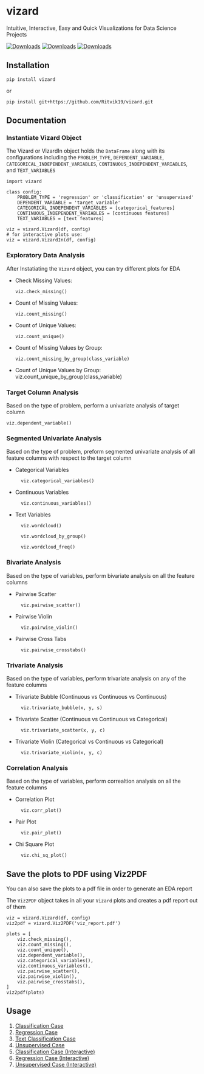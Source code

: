 # vizard

Intuitive, Interactive, Easy and Quick Visualizations for Data Science Projects

[![Downloads](https://pepy.tech/badge/vizard)](https://pepy.tech/project/vizard)
[![Downloads](https://pepy.tech/badge/vizard/month)](https://pepy.tech/project/vizard)
[![Downloads](https://pepy.tech/badge/vizard/week)](https://pepy.tech/project/vizard)

## Installation

    pip install vizard

or

    pip install git+https://github.com/Ritvik19/vizard.git

## Documentation

### Instantiate Vizard Object

The Vizard or VizardIn object holds the `DataFrame` along with its configurations including the `PROBLEM_TYPE`, `DEPENDENT_VARIABLE`, `CATEGORICAL_INDEPENDENT_VARIABLES`, `CONTINUOUS_INDEPENDENT_VARIABLES`, and `TEXT_VARIABLES`

    import vizard

    class config:
        PROBLEM_TYPE = 'regression' or 'classification' or 'unsupervised'
        DEPENDENT_VARIABLE = 'target_variable'
        CATEGORICAL_INDEPENDENT_VARIABLES = [categorical_features]
        CONTINUOUS_INDEPENDENT_VARIABLES = [continuous features]
        TEXT_VARIABLES = [text features]

    viz = vizard.Vizard(df, config)
    # for interactive plots use:
    viz = vizard.VizardIn(df, config)

### Exploratory Data Analysis

After Instatiating the `Vizard` object, you can try different plots for EDA

- Check Missing Values:

      viz.check_missing()

- Count of Missing Values:

      viz.count_missing()

- Count of Unique Values:

      viz.count_unique()

- Count of Missing Values by Group:

      viz.count_missing_by_group(class_variable)

- Count of Unique Values by Group:
  viz.count_unique_by_group(class_variable)

### Target Column Analysis

Based on the type of problem, perform a univariate analysis of target column

    viz.dependent_variable()

### Segmented Univariate Analysis

Based on the type of problem, preform segmented univariate analysis of all feature columns with respect to the target column

- Categorical Variables

        viz.categorical_variables()

- Continuous Variables

        viz.continuous_variables()

- Text Variables

        viz.wordcloud()

        viz.wordcloud_by_group()

        viz.wordcloud_freq()

### Bivariate Analysis

Based on the type of variables, perform bivariate analysis on all the feature columns

- Pairwise Scatter

        viz.pairwise_scatter()

- Pairwise Violin

        viz.pairwise_violin()

- Pairwise Cross Tabs

        viz.pairwise_crosstabs()

### Trivariate Analysis

Based on the type of variables, perform trivariate analysis on any of the feature columns

- Trivariate Bubble (Continuous vs Continuous vs Continuous)

        viz.trivariate_bubble(x, y, s)

- Trivariate Scatter (Continuous vs Continuous vs Categorical)

        viz.trivariate_scatter(x, y, c)

- Trivariate Violin (Categorical vs Continuous vs Categorical)

        viz.trivariate_violin(x, y, c)

### Correlation Analysis

Based on the type of variables, perform correaltion analysis on all the feature columns

- Correlation Plot

        viz.corr_plot()

- Pair Plot

        viz.pair_plot()

- Chi Square Plot

        viz.chi_sq_plot()

## Save the plots to PDF using Viz2PDF

You can also save the plots to a pdf file in order to generate an EDA report

The `Viz2PDF` object takes in all your `Vizard` plots and creates a pdf report out of them

```
viz = vizard.Vizard(df, config)
viz2pdf = vizard.Viz2PDF('viz_report.pdf')

plots = [
    viz.check_missing(),
    viz.count_missing(),
    viz.count_unique(),
    viz.dependent_variable(),
    viz.categorical_variables(),
    viz.continuous_variables(),
    viz.pairwise_scatter(),
    viz.pairwise_violin(),
    viz.pairwise_crosstabs(),
]
viz2pdf(plots)
```

## Usage

1. [Classification Case](https://nbviewer.jupyter.org/github/Ritvik19/vizard-doc/blob/main/usage/Classification%20Case.ipynb)
2. [Regression Case](https://nbviewer.jupyter.org/github/Ritvik19/vizard-doc/blob/main/usage/Regression%20Case.ipynb)
3. [Text Classification Case](https://nbviewer.jupyter.org/github/Ritvik19/vizard-doc/blob/main/usage/Text%20Classification%20Case.ipynb)
4. [Unsupervised Case](https://nbviewer.jupyter.org/github/Ritvik19/vizard-doc/blob/main/usage/Unsupervised%20Case.ipynb)
5. [Classification Case (Interactive)](https://nbviewer.jupyter.org/github/Ritvik19/vizard-doc/blob/main/usage/Classification%20Interactive%20Case.ipynb)
6. [Regression Case (Interactive)](https://nbviewer.jupyter.org/github/Ritvik19/vizard-doc/blob/main/usage/Regression%20Interactive%20Case.ipynb)
7. [Unsupervised Case (Interactive)](https://nbviewer.jupyter.org/github/Ritvik19/vizard-doc/blob/main/usage/Unsupervised%20Interactive%20Case.ipynb)
